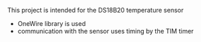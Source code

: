 This project is intended for the DS18B20 temperature sensor
- OneWire library is used
- communication with the sensor uses timing by the TIM timer
